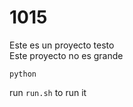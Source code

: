 # 1015
Este es un proyecto testo <br>
Este  proyecto no es grande <br>


```
python

```

run `run.sh` to run it
